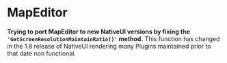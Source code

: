 # MapEditor
__Trying to port MapEditor to new NativeUI versions
by fixing the ``'GetScreenResolutionMaintainRatio()'`` method.__
This function has changed in the 1.8 release of NativeUI rendering
many Plugins maintained prior to that date non functional.

